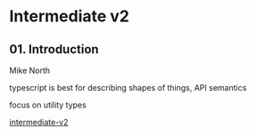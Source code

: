 # Intermediate v2

## 01. Introduction

Mike North

typescript is best for describing shapes of things, API semantics

focus on utility types

[intermediate-v2](https://www.typescript-training.com/course/intermediate-v2)
